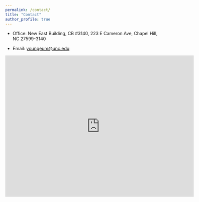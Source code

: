 ```yaml
---
permalink: /contact/
title: "Contact"
author_profile: true
---
```


* Office: New East Building, CB #3140, 223 E Cameron Ave, Chapel Hill, NC 27599-3140

* Email: youngeum@unc.edu

<iframe src="https://www.google.com/maps/place/Department+of+City+and+Regional+Planning/@35.9126799,-79.0508077,19z/data=!3m1!4b1!4m5!3m4!1s0x89acc2e9d2f63239:0xa4d41035fcc903b3!8m2!3d35.9126161!4d-79.0504238" width="600" height="450" style="border:0;" allowfullscreen="" loading="lazy" referrerpolicy="no-referrer-when-downgrade"></iframe>
